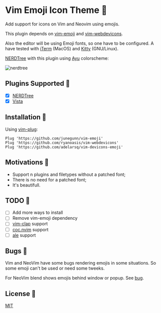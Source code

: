 # Vim Emoji Icon Theme 🎨

Add support for icons on Vim and Neovim using emojis.

This plugin depends on [vim-emoji](https://github.com/junegunn/vim-emoji) and [vim-webdevicons](https://github.com/junegunn/vim-plug).

Also the editor will be using Emoji fonts, so one have to be configured. A have tested with [iTerm](https://www.iterm2.com) (MacOS) and [Kitty](https://sw.kovidgoyal.net/kitty) (GNU/Linux).

[NERDTree](https://github.com/preservim/nerdtree) with this plugin using [Ayu](https://github.com/ayu-theme/ayu-vim) colorscheme:

![nerdtree](https://user-images.githubusercontent.com/430272/79052360-5e31df80-7c0c-11ea-830e-84f516b0b3ec.png)

## Plugins Supported 🤗

- [x] [NERDTree](https://github.com/preservim/nerdtree)
- [x] [Vista](https://github.com/liuchengxu/vista.vim)

## Installation 🧙

Using [vim-plug](https://github.com/junegunn/vim-plug):

```vim
Plug 'https://github.com/junegunn/vim-emoji'
Plug 'https://github.com/ryanoasis/vim-webdevicons'
Plug 'https://github.com/adelarsq/vim-devicons-emoji'
```

## Motivations 💓

- Support n plugins and filetypes without a patched font;
- There is no need for a patched font;
- It's beautifull.

## TODO 🔨

- [ ] Add more ways to install
- [ ] Remove vim-emoji dependency
- [ ] [vim-clap](https://github.com/liuchengxu/vim-clap) support
- [ ] [coc.nvim](https://github.com/neoclide/coc.nvim) support
- [ ] [ale](https://github.com/dense-analysis/ale) support

## Bugs 🐛

Vim and NeoVim have some bugs rendering emojis in some situations. So some
emoji can't be used or need some tweeks.

For NeoVim blend shows emojis behind window or popup. See [bug](https://github.com/neovim/neovim/issues/12012).

## License 📜

[MIT](License)

